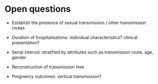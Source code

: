 # Open questions

* Establish the presence of sexual transmission / other transmission routes

* Duration of hospitalisations: individual characteristics? clinical presentation?

* Serial interval: stratified by attributes such as transmission route, age, gender

* Reconstruction of transmission tree

* Pregnancy outcomes: vertical transmission?
